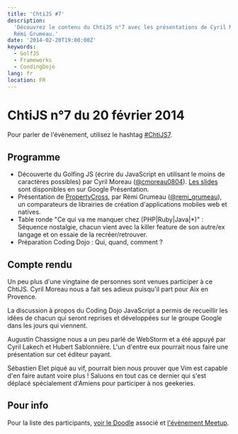 ```yaml
---
title: 'ChtiJS #7'
description:
  'Découvrez le contenu du ChtiJS n°7 avec les présentations de Cyril Moreau et
  Rémi Grumeau.'
date: '2014-02-20T19:00:00Z'
keywords:
  - GolfJS
  - Frameworks
  - CondingDojo
lang: fr
location: FR
---
```


# ChtiJS n°7 du 20 février 2014

Pour parler de l'évènement, utilisez le hashtag
[#ChtiJS7](https://twitter.com/search?q=%23ChtiJS7&src=hash).

## Programme

- Découverte du Golfing JS (écrire du JavaScript en utilisant le moins de
  caractères possibles) par Cyril Moreau
  ([@cmoreau0804](https://twitter.com/cmoreau0804)).
  [Les slides](https://docs.google.com/presentation/d/1UyoIvwwFtVIdrOzmhzzSe1zcVB_fpAO63mhQ2ZGDdVU/edit?pli=1#slide=id.p)
  sont disponibles en sur Google Présentation.
- Présentation de [PropertyCross](http://propertycross.com/), par Rémi Grumeau
  ([@remi_grumeau](https://twitter.com/remi_grumeau)), un comparateurs de
  librairies de création d'applications mobiles web et natives.
- Table ronde "Ce qui va me manquer chez (PHP|Ruby|Java|\*)" : Séquence
  nostalgie, chacun vient avec la killer feature de son autre/ex langage et on
  essaie de la recréer/retrouver.
- Préparation Coding Dojo : Qui, quand, comment ?

## Compte rendu

Un peu plus d'une vingtaine de personnes sont venues participer à ce ChtiJS.
Cyril Moreau nous a fait ses adieux puisqu'il part pour Aix en Provence.

La discussion à propos du Coding Dojo JavaScript a permis de recueillir les
idées de chacun qui seront reprises et développées sur le groupe Google dans les
jours qui viennent.

Augustin Chassigne nous a un peu parlé de WebStorm et a été appuyé par Cyril
Lakech et Hubert Sablonnière. L'un d'entre eux pourrait nous faire une
présentation sur cet éditeur payant.

Sébastien Elet piqué au vif, pourrait bien nous prouver que Vim est capable d'en
faire autant voire plus ! Saluons en tout cas ce dernier qui s'est déplacé
spécialement d'Amiens pour participer à nos geekeries.

## Pour info

Pour la liste des participants,
[voir le Doodle](http://doodle.com/nvba6w2a348ki24i) associé et
[l'évènement Meetup](http://www.meetup.com/FranceJS/events/164618722/).
